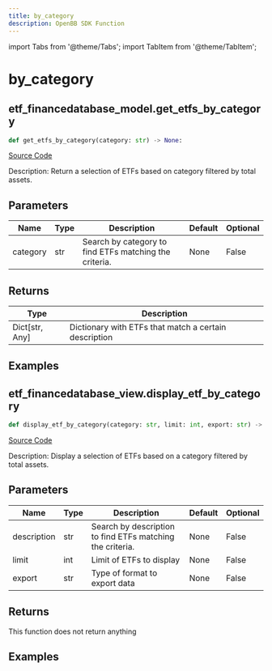 ```yaml
---
title: by_category
description: OpenBB SDK Function
---
```


import Tabs from '@theme/Tabs';
import TabItem from '@theme/TabItem';

# by_category

<Tabs>
<TabItem value="model" label="Model" default>

## etf_financedatabase_model.get_etfs_by_category

```python title='openbb_terminal/etf/financedatabase_model.py'
def get_etfs_by_category(category: str) -> None:
```
[Source Code](https://github.com/OpenBB-finance/OpenBBTerminal/tree/main/openbb_terminal/etf/financedatabase_model.py#L56)

Description: Return a selection of ETFs based on category filtered by total assets.

## Parameters

| Name | Type | Description | Default | Optional |
| ---- | ---- | ----------- | ------- | -------- |
| category | str | Search by category to find ETFs matching the criteria. | None | False |

## Returns

| Type | Description |
| ---- | ----------- |
| Dict[str, Any] | Dictionary with ETFs that match a certain description |

## Examples



</TabItem>
<TabItem value="view" label="View">

## etf_financedatabase_view.display_etf_by_category

```python title='openbb_terminal/etf/financedatabase_view.py'
def display_etf_by_category(category: str, limit: int, export: str) -> None:
```
[Source Code](https://github.com/OpenBB-finance/OpenBBTerminal/tree/main/openbb_terminal/etf/financedatabase_view.py#L95)

Description: Display a selection of ETFs based on a category filtered by total assets.

## Parameters

| Name | Type | Description | Default | Optional |
| ---- | ---- | ----------- | ------- | -------- |
| description | str | Search by description to find ETFs matching the criteria. | None | False |
| limit | int | Limit of ETFs to display | None | False |
| export | str | Type of format to export data | None | False |

## Returns

This function does not return anything

## Examples



</TabItem>
</Tabs>